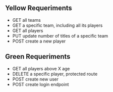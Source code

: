 ## Yellow Requeriments

- GET all teams
- GET a specific team, including all its players
- GET all players
- PUT update number of titles of a specific team
- POST create a new player

## Green Requeriments

- GET all players above X age
- DELETE a specific player, protected route
- POST create new user
- POST create login endpoint

